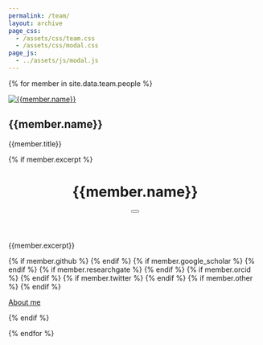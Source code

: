 ```yaml
---
permalink: /team/
layout: archive
page_css:
  - /assets/css/team.css
  - /assets/css/modal.css
page_js:
  - ../assets/js/modal.js
---
```



<div class="grid__wrapper">

{% for member in site.data.team.people %}


<div class="feature__item">

<div class="archive__item">

<div class="archive__item-teaser">

<a href="{{ member.url }}"> <img src="{{member.image_path}}" alt="{{member.name}}"> </a>

</div>


<div class="archive__item-body">

<h2 class="archive__item-title">{{member.name}}</h2>

<p>{{member.title}}</p>


<div class="archive__item-excerpt">

{% if member.excerpt %}
<div class="modal micromodal-slide" id="modal-{{member.id}}" aria-hidden="true">
  <div class="modal__overlay" tabindex="-1" data-micromodal-close>
    <div class="modal__container" role="dialog" aria-modal="true" aria-labelledby="modal-{{member.id}}-title">
      <header class="modal__header">
        <h1>{{member.name}}</h1>
        <button class="modal__close" aria-label="Close modal" data-micromodal-close></button>
      </header>
      <div>
        <div>
            <p>{{member.excerpt}}</p>
            <p>
            {% if member.github %}
            <a href="https://github.com/{{ member.github }}" style="text-decoration:None" title="GitHub" rel="nofollow noopener noreferrer me">
            <i class="fab fa-fw fa-github" aria-hidden="true"></i>
            </a>
            {% endif %}
            {% if member.google_scholar %}
            <a href="https://scholar.google.com/citations?user={{ member.google_scholar}}" style="text-decoration:None" title="Google Scholar" rel="nofollow noopener noreferrer me">
            <i class="ai ai-google-scholar ai-3x" aria-hidden="true"></i>
            </a>
            {% endif %}
            {% if member.researchgate %}
            <a href="https://www.researchgate.net/profile/{{ member.researchgate}}" style="text-decoration:None" title="Research Gate" rel="nofollow noopener noreferrer me">
            <i class="ai ai-researchgate ai-3x" aria-hidden="true"></i>
            </a>
            {% endif %}
            {% if member.orcid %}
            <a href="https://orcid.org/{{ member.orcid}}" style="text-decoration:None" title="Orcid" rel="nofollow noopener noreferrer me">
            <i class="ai ai-orcid ai-3x" aria-hidden="true"></i>
            </a>
            {% endif %}
            {% if member.twitter %}
            <a href="https://twitter.com/{{ member.twitter}}" style="text-decoration:None" title="Twitter" rel="nofollow noopener noreferrer me">
            <i class="fab fa-fw fa-twitter" aria-hidden="true"></i>
            </a>
            {% endif %}
            {% if member.other %}
            <a href="https://{{ member.other}}" style="text-decoration:None" title="Other" rel="nofollow noopener noreferrer me">
            <i class="fab fa-fw fa-twitter" aria-hidden="true"></i>
            </a>
            {% endif %}
            </p>
        </div>
      </div>
    </div>
  </div>
</div>


<a data-micromodal-trigger="modal-{{member.id}}" href='javascript:void(0);' class="btn btn--inverse btn--large">About me</a>

{% endif %}





</div>

</div>


</div>

</div>



{% endfor %}


</div>






